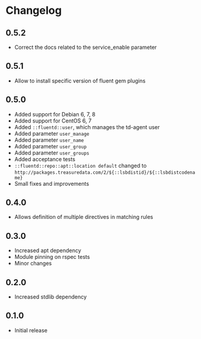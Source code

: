 # Changelog

## 0.5.2
* Correct the docs related to the service_enable parameter

## 0.5.1
* Allow to install specific version of fluent gem plugins

## 0.5.0
* Added support for Debian 6, 7, 8
* Added support for CentOS 6, 7
* Added `::fluentd::user`, which manages the td-agent user
* Added parameter `user_manage`
* Added parameter `user_name`
* Added parameter `user_group`
* Added parameter `user_groups`
* Added acceptance tests
* `::fluentd::repo::apt::location default` changed to
  `http://packages.treasuredata.com/2/${::lsbdistid}/${::lsbdistcodename}`
* Small fixes and improvements

## 0.4.0
* Allows definition of multiple directives in matching rules

## 0.3.0
* Increased apt dependency
* Module pinning on rspec tests
* Minor changes

## 0.2.0
* Increased stdlib dependency

## 0.1.0
* Initial release
